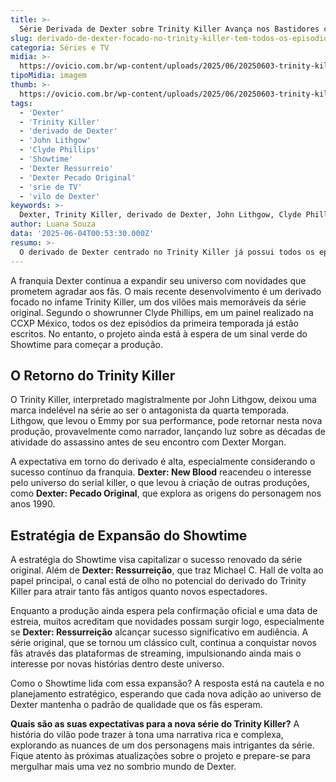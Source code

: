 ```yaml
---
title: >-
  Série Derivada de Dexter sobre Trinity Killer Avança nos Bastidores com Roteiros Prontos
slug: derivado-de-dexter-focado-no-trinity-killer-tem-todos-os-episodios-escritos-revela-showrunner
categoria: Séries e TV
midia: >-
  https://ovicio.com.br/wp-content/uploads/2025/06/20250603-trinity-killer-dexter.webp
tipoMidia: imagem
thumb: >-
  https://ovicio.com.br/wp-content/uploads/2025/06/20250603-trinity-killer-dexter.webp
tags:
  - 'Dexter'
  - 'Trinity Killer'
  - 'derivado de Dexter'
  - 'John Lithgow'
  - 'Clyde Phillips'
  - 'Showtime'
  - 'Dexter Ressurreio'
  - 'Dexter Pecado Original'
  - 'srie de TV'
  - 'vilo de Dexter'
keywords: >-
  Dexter, Trinity Killer, derivado de Dexter, John Lithgow, Clyde Phillips, Showtime, Dexter: Ressurreição, Dexter: Pecado Original, série de TV, vilão de Dexter
author: Luana Souza
data: '2025-06-04T00:53:30.000Z'
resumo: >-
  O derivado de Dexter centrado no Trinity Killer já possui todos os episódios da primeira temporada escritos, mas ainda aguarda aprovação do Showtime para iniciar as filmagens.
---
```


A franquia Dexter continua a expandir seu universo com novidades que prometem agradar aos fãs. O mais recente desenvolvimento é um derivado focado no infame Trinity Killer, um dos vilões mais memoráveis da série original. Segundo o showrunner Clyde Phillips, em um painel realizado na CCXP México, todos os dez episódios da primeira temporada já estão escritos. No entanto, o projeto ainda está à espera de um sinal verde do Showtime para começar a produção.

## O Retorno do Trinity Killer

O Trinity Killer, interpretado magistralmente por John Lithgow, deixou uma marca indelével na série ao ser o antagonista da quarta temporada. Lithgow, que levou o Emmy por sua performance, pode retornar nesta nova produção, provavelmente como narrador, lançando luz sobre as décadas de atividade do assassino antes de seu encontro com Dexter Morgan.

A expectativa em torno do derivado é alta, especialmente considerando o sucesso contínuo da franquia. **Dexter: New Blood** reacendeu o interesse pelo universo do serial killer, o que levou à criação de outras produções, como **Dexter: Pecado Original**, que explora as origens do personagem nos anos 1990.

## Estratégia de Expansão do Showtime

A estratégia do Showtime visa capitalizar o sucesso renovado da série original. Além de **Dexter: Ressurreição**, que traz Michael C. Hall de volta ao papel principal, o canal está de olho no potencial do derivado do Trinity Killer para atrair tanto fãs antigos quanto novos espectadores.

Enquanto a produção ainda espera pela confirmação oficial e uma data de estreia, muitos acreditam que novidades possam surgir logo, especialmente se **Dexter: Ressurreição** alcançar sucesso significativo em audiência. A série original, que se tornou um clássico cult, continua a conquistar novos fãs através das plataformas de streaming, impulsionando ainda mais o interesse por novas histórias dentro deste universo.

Como o Showtime lida com essa expansão? A resposta está na cautela e no planejamento estratégico, esperando que cada nova adição ao universo de Dexter mantenha o padrão de qualidade que os fãs esperam.

**Quais são as suas expectativas para a nova série do Trinity Killer?** A história do vilão pode trazer à tona uma narrativa rica e complexa, explorando as nuances de um dos personagens mais intrigantes da série. Fique atento às próximas atualizações sobre o projeto e prepare-se para mergulhar mais uma vez no sombrio mundo de Dexter.